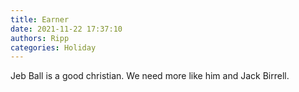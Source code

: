 ```yaml
---
title: Earner
date: 2021-11-22 17:37:10
authors: Ripp
categories: Holiday
---
```


 Jeb Ball is a good christian. We need more like him and Jack Birrell.